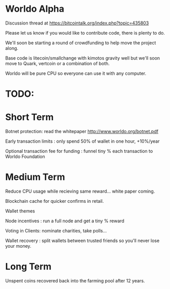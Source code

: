 Worldo Alpha
====

Discussion thread at https://bitcointalk.org/index.php?topic=435803

Please let us know if you would like to contribute code, there is plenty to do.

We'll soon be starting a round of crowdfunding to help move the project along.

Base code is litecoin/smallchange with kimotos gravity well but we'll soon move to Quark, vertcoin or a combination of both.

Worldo will be pure CPU so everyone can use it with any computer.

TODO:
====

Short Term 
====
Botnet protection: read the whitepaper http://www.worldo.org/botnet.pdf

Early transaction limits : only spend 50% of wallet in one hour, +10%/year

Optional transaction fee for funding : funnel tiny % each transaction to Worldo Foundation

Medium Term
====
Reduce CPU usage while recieving same reward... white paper coming.

Blockchain cache for quicker confirms in retail.

Wallet themes

Node incentives : run a full node and get a tiny % reward

Voting in Clients: nominate charities, take polls...

Wallet recovery : split wallets between trusted friends so you'll never lose your money.

Long Term
====
Unspent coins recovered back into the farming pool after 12 years.
